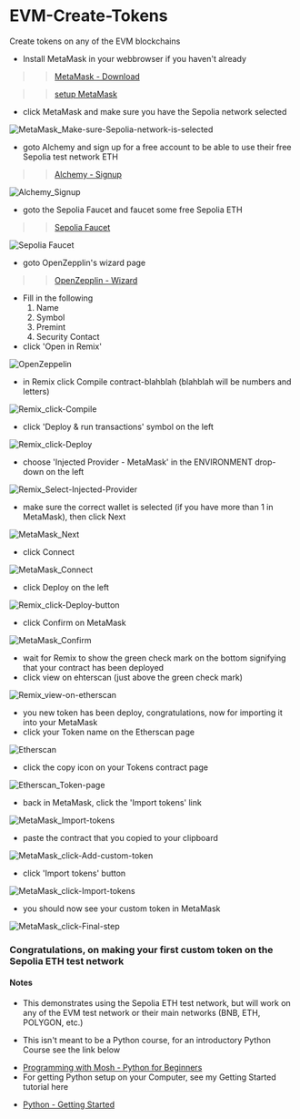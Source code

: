 <base target="_blank">

# EVM-Create-Tokens
 Create tokens on any of the EVM blockchains
* Install MetaMask in your webbrowser if you haven't already
<!-- links -->
>> [MetaMask - Download](https://metamask.io/download)
<!-- links -->
>> [setup MetaMask](https://support.metamask.io/hc/en-us/articles/360015489531-Getting-Started-With-MetaMask)
* click MetaMask and make sure you have the Sepolia network selected
<!--Images-->
![MetaMask_Make-sure-Sepolia-network-is-selected](MetaMask_Make-sure-Sepolia-network-is-selected.jpg)
* goto Alchemy and sign up for a free account to be able to use their free Sepolia test network ETH
<!-- links -->
>> [Alchemy - Signup](https://auth.alchemy.com/signup)
<!--Images-->
![Alchemy_Signup](Alchemy_Signup.jpg)
* goto the Sepolia Faucet and faucet some free Sepolia ETH
<!-- links -->
>> [Sepolia Faucet](https://sepoliafaucet.com)
<!--Images-->
![Sepolia Faucet](Sepolia-Faucet.jpg)
* goto OpenZepplin's wizard page
<!-- links -->
>> [OpenZepplin - Wizard](https://wizard.openzeppelin.com)
* Fill in the following
    1. Name
    1. Symbol
    1. Premint
    1. Security Contact
* click 'Open in Remix'
<!--Images-->
![OpenZeppelin](OpenZeppelin.jpg)
* in Remix click Compile contract-blahblah (blahblah will be numbers and letters)
<!--Images-->
![Remix_click-Compile](Remix_click-Compile.jpg)
* click 'Deploy & run transactions' symbol on the left
<!--Images-->
![Remix_click-Deploy](Remix_click-Deploy.jpg)
* choose 'Injected Provider - MetaMask' in the ENVIRONMENT drop-down on the left
<!--Images-->
![Remix_Select-Injected-Provider](Remix_Select-Injected-Provider.jpg)
* make sure the correct wallet is selected (if you have more than 1 in MetaMask), then click Next
<!--Images-->
![MetaMask_Next](MetaMask_Next.jpg)
* click Connect
<!--Images-->
![MetaMask_Connect](MetaMask_Connect.jpg)
* click Deploy on the left
<!--Images-->
![Remix_click-Deploy-button](Remix_click-Deploy-button.jpg)
* click Confirm on MetaMask
<!--Images-->
![MetaMask_Confirm](MetaMask_Confirm.jpg)
* wait for Remix to show the green check mark on the bottom signifying that your contract has been deployed
* click view on ehterscan (just above the green check mark)
<!--Images-->
![Remix_view-on-etherscan](Remix_view-on-etherscan.jpg)
* you new token has been deploy, congratulations, now for importing it into your MetaMask
* click your Token name on the Etherscan page
<!--Images-->
![Etherscan](Etherscan.jpg)
* click the copy icon on your Tokens contract page
<!--Images-->
![Etherscan_Token-page](Etherscan_Token-page.jpg)
* back in MetaMask, click the 'Import tokens' link
<!--Images-->
![MetaMask_Import-tokens](MetaMask_Import-tokens.jpg)
* paste the contract that you copied to your clipboard
<!--Images-->
![MetaMask_click-Add-custom-token](MetaMask_click-Add-custom-token.jpg)
* click 'Import tokens' button
<!--Images-->
![MetaMask_click-Import-tokens](MetaMask_click-Import-tokens.jpg)
* you should now see your custom token in MetaMask
<!--Images-->
![MetaMask_click-Final-step](MetaMask_click-Final-step.jpg)
### Congratulations, on making your first custom token on the Sepolia ETH test network
#### Notes
<!-- links -->
* This demonstrates using the Sepolia ETH test network, but will work on any of the EVM test network or their main networks (BNB, ETH, POLYGON, etc.)

* This isn't meant to be a Python course, for an introductory Python Course see the link below
<!-- links -->
* [Programming with Mosh - Python for Beginners](https://www.youtube.com/watch?v=kqtD5dpn9C8)
* For getting Python setup on your Computer, see my Getting Started tutorial here
<!-- links -->
* [Python - Getting Started](https://github.com/yourwishismine1989/Python_Getting-Started)